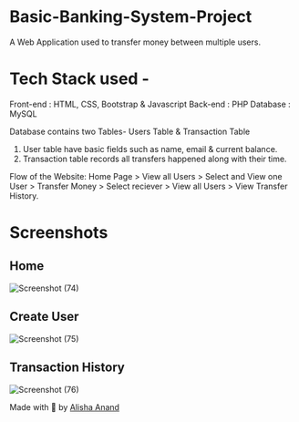 # Basic-Banking-System-Project

A Web Application used to transfer money between multiple users.  

# Tech Stack used - 
Front-end : HTML, CSS, Bootstrap & Javascript 
Back-end : PHP 
Database : MySQL   

Database contains two Tables- Users Table & Transaction Table 
1. User table have basic fields such as name, email & current balance. 
2. Transaction table records all transfers happened along with their time.  

Flow of the Website: Home Page > View all Users > Select and View one User > Transfer Money > Select reciever > View all Users > View Transfer History.

# Screenshots

## Home
![Screenshot (74)](https://user-images.githubusercontent.com/55910525/126352135-3bd0961a-9d97-44c0-a456-ce38fc505f61.png)

## Create User
![Screenshot (75)](https://user-images.githubusercontent.com/55910525/126352240-bd4ebc6e-4093-4da4-8e15-c93afcf432d0.png)

## Transaction History
![Screenshot (76)](https://user-images.githubusercontent.com/55910525/126352331-4d78b476-8552-4a90-a9f2-627c13900e81.png)

Made with 🧡 by <a href="https://www.linkedin.com/in/alisha-anand-7503a4194/"> Alisha Anand </a>
